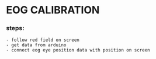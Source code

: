 # EOG CALIBRATION

### steps:
    - follow red field on screen
    - get data from arduino
    - connect eog eye position data with position on screen

